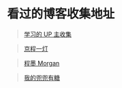 # 看过的博客收集地址

> [学习的 UP 主收集](./学习的UP主收集.md)

> [京程一灯](https://www.jianshu.com/u/9d946fdee0f0)

> [程墨 Morgan](https://www.zhihu.com/people/morgancheng/activities)

> [我的兜兜有糖](http://doudouyoutang.com/)
